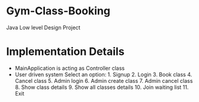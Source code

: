 # Gym-Class-Booking
Java Low level Design Project

# Implementation Details

- MainApplication is acting as Controller class
- User driven system
      Select an option:
      1. Signup
      2. Login
      3. Book class
      4. Cancel class
      5. Admin login
      6. Admin create class
      7. Admin cancel class
      8. Show class details
      9. Show all classes details
      10. Join waiting list
      11. Exit  

